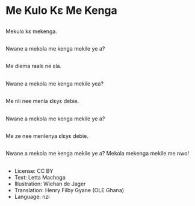 # Me Kulo Kɛ Me Kenga

##
Mekulo kɛ mekenga.

##
Nwane a mekola me kenga mekile ye a?

##
Me diema raalɛ ne ɛla.

##
Nwane a mekola me kenga mekile yea?

##
Me nli nee menla ɛlɛyɛ debie.

##
Nwane a mekola me kenga mekile ye a?

##
Me ze nee menlenya ɛlɛyɛ debie.

##
Nwane a mekola me kenga mekile ye a? Mekola mekenga mekile me nwo!

##
* License: CC BY
* Text: Letta Machoga
* Illustration: Wiehan de Jager
* Translation: Henry Filby Gyane (OLE Ghana)
* Language: nzi
